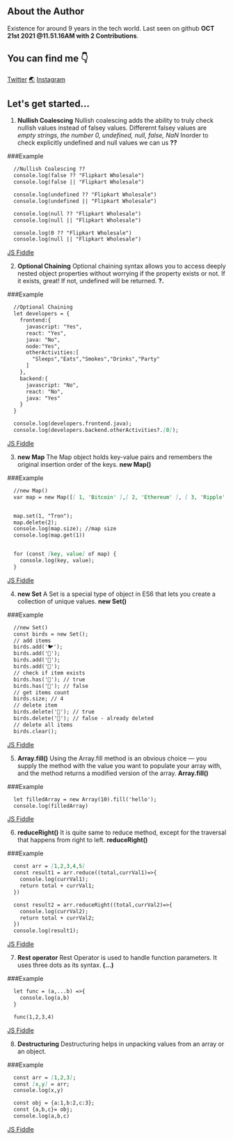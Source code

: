 ## About the Author

Existence for around 9 years in the tech world. Last seen on github **OCT 21st 2021 @11.51.16AM with 2 Contributions**.


## You can find me :point_down:

[Twitter](https://twitter.com/godfernThirteen)  [:earth_asia:](http://godfreyfernandes.com/)  [Instagram](https://www.instagram.com/godfern13/)


## Let's get started...

1. **Nullish Coalescing**
  Nullish coalescing adds the ability to truly check nullish values instead of falsey values.
  Differernt falsey values are _empty strings, the number 0, undefined, null, false, NaN_
  Inorder to check explicitly undefined and null values we can us **??**
  
  ###Example
 
  ```markdown
    //Nullish Coalescing ??
    console.log(false ?? "Flipkart Wholesale")
    console.log(false || "Flipkart Wholesale")

    console.log(undefined ?? "Flipkart Wholesale")
    console.log(undefined || "Flipkart Wholesale")

    console.log(null ?? "Flipkart Wholesale")
    console.log(null || "Flipkart Wholesale")

    console.log(0 ?? "Flipkart Wholesale")
    console.log(null || "Flipkart Wholesale") 
  ```
  
 [JS Fiddle](https://jsfiddle.net/godfern13/jw38poan/8/) 
 
 
 2. **Optional Chaining**
  Optional chaining syntax allows you to access deeply nested object properties without worrying if the property exists or not. 
  If it exists, great! If not, undefined will be returned. **?.**
  
  ###Example
 
  ```markdown
    //Optional Chaining
    let developers = {
      frontend:{
        javascript: "Yes",
        react: "Yes",
        java: "No",
        node:"Yes",
        otherActivities:[
          "Sleeps","Eats","Smokes","Drinks","Party"
        ]
      },
      backend:{
        javascript: "No",
        react: "No",
        java: "Yes"
      }
    }

    console.log(developers.frontend.java);
    console.log(developers.backend.otherActivities?.[0]); 
  ```
  
 [JS Fiddle](https://jsfiddle.net/godfern13/j2q5hy7z/7/) 
 
 
 3. **new Map**
  The Map object holds key-value pairs and remembers the original insertion order of the keys. **new Map()**
  
  ###Example
 
  ```markdown
    //new Map()
    var map = new Map([[ 1, 'Bitcoin' ],[ 2, 'Ethereum' ], [ 3, 'Ripple' ],[ 4, 'Litecoin' ]]);


    map.set(1, "Tron");
    map.delete(2); 
    console.log(map.size); //map size
    console.log(map.get(1)) 


    for (const [key, value] of map) {
      console.log(key, value);
    } 
  ```
  
 [JS Fiddle](https://jsfiddle.net/godfern13/yzfvdq7b/18/) 
 
 
 4. **new Set**
  A Set is a special type of object in ES6 that lets you create a collection of unique values. **new Set()**
  
  ###Example
 
  ```markdown
    //new Set()
    const birds = new Set();
    // add items
    birds.add('🐦');
    birds.add('🦉');
    birds.add('🦆');
    birds.add('🦅');
    // check if item exists
    birds.has('🦉'); // true
    birds.has('🐥'); // false
    // get items count
    birds.size; // 4
    // delete item
    birds.delete('🦆'); // true
    birds.delete('🦆'); // false - already deleted
    // delete all items
    birds.clear();
  ```
  
 [JS Fiddle](https://jsfiddle.net/godfern13/qLx7npfa/9/)
 
 
 5. **Array.fill()**
  Using the Array.fill method is an obvious choice — you supply the method with the value you want to populate your array with, and the method returns a modified   version of the array. **Array.fill()**
  
  ###Example
 
  ```markdown
    let filledArray = new Array(10).fill('hello');
    console.log(filledArray)
  ```
  
 [JS Fiddle](https://jsfiddle.net/godfern13/qLx7npfa/9/) 
 
 
 6. **reduceRight()**
  It is quite same to reduce method, except for the traversal that happens from right to left. **reduceRight()**
  
  ###Example
 
  ```markdown
    const arr = [1,2,3,4,5]
    const result1 = arr.reduce((total,currVal1)=>{
      console.log(currVal1);
      return total + currVal1;
    })

    const result2 = arr.reduceRight((total,currVal2)=>{
      console.log(currVal2);
      return total + currVal2;
    })
    console.log(result1);
  ```
  
 [JS Fiddle](https://jsfiddle.net/godfern13/eck5q27g/3/)
 
 7. **Rest operator**
  Rest Operator is used to handle function parameters. It uses three dots as its syntax. **(...)**
  
  ###Example
 
  ```markdown
    let func = (a,...b) =>{
      console.log(a,b)
    }

    func(1,2,3,4)
  ```
  
 [JS Fiddle](https://jsfiddle.net/godfern13/uz1dc8r0/1/) 
 
 
 8. **Destructuring**
  Destructuring helps in unpacking values from an array or an object.
  
  ###Example
 
  ```markdown
    const arr = [1,2,3];
    const [x,y] = arr;
    console.log(x,y)

    const obj = {a:1,b:2,c:3};
    const {a,b,c}= obj;
    console.log(a,b,c)
  ```
  
 [JS Fiddle](https://jsfiddle.net/godfern13/fdqj3bcy/2/) 
 
 
 
